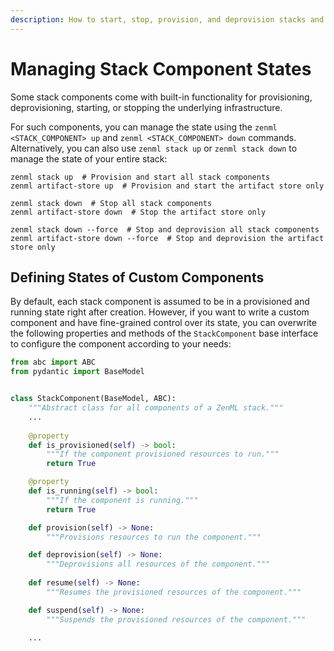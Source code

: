 ```yaml
---
description: How to start, stop, provision, and deprovision stacks and stack components.
---
```


# Managing Stack Component States

Some stack components
come with built-in functionality for provisioning, deprovisioning, starting,
or stopping the underlying infrastructure.

For such components, you can manage the state using the 
`zenml <STACK_COMPONENT> up` and `zenml <STACK_COMPONENT> down` commands.
Alternatively, you can also use `zenml stack up` or `zenml stack down` to 
manage the state of your entire stack:

```shell
zenml stack up  # Provision and start all stack components
zenml artifact-store up  # Provision and start the artifact store only

zenml stack down  # Stop all stack components
zenml artifact-store down  # Stop the artifact store only

zenml stack down --force  # Stop and deprovision all stack components
zenml artifact-store down --force  # Stop and deprovision the artifact store only
```

## Defining States of Custom Components

By default, each stack component is assumed to be in a provisioned and running
state right after creation. However, if you want to write a custom component 
and have fine-grained control over its state, you can overwrite the 
following properties and methods of the `StackComponent` base interface to
configure the component according to your needs:

```python
from abc import ABC
from pydantic import BaseModel


class StackComponent(BaseModel, ABC):
    """Abstract class for all components of a ZenML stack."""
    ...
    
    @property
    def is_provisioned(self) -> bool:
        """If the component provisioned resources to run."""
        return True

    @property
    def is_running(self) -> bool:
        """If the component is running."""
        return True

    def provision(self) -> None:
        """Provisions resources to run the component."""

    def deprovision(self) -> None:
        """Deprovisions all resources of the component."""
        
    def resume(self) -> None:
        """Resumes the provisioned resources of the component."""

    def suspend(self) -> None:
        """Suspends the provisioned resources of the component."""

    ...
```